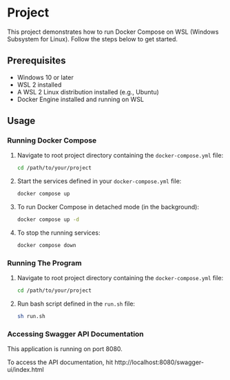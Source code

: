 # Project

This project demonstrates how to run Docker Compose on WSL (Windows Subsystem for Linux). Follow the steps below to get started.

## Prerequisites

- Windows 10 or later
- WSL 2 installed
- A WSL 2 Linux distribution installed (e.g., Ubuntu)
- Docker Engine installed and running on WSL

## Usage

### Running Docker Compose

1. Navigate to root project directory containing the `docker-compose.yml` file:

    ```bash
    cd /path/to/your/project
    ```

2. Start the services defined in your `docker-compose.yml` file:

    ```bash
    docker compose up
    ```

3. To run Docker Compose in detached mode (in the background):

    ```bash
    docker compose up -d
    ```

4. To stop the running services:

    ```bash
    docker compose down
    ```

### Running The Program

1. Navigate to root project directory containing the `docker-compose.yml` file:

    ```bash
    cd /path/to/your/project
    ```

2. Run bash script defined in the `run.sh` file:

    ```bash
    sh run.sh
    ```

### Accessing Swagger API Documentation

This application is running on port 8080.

To access the API documentation, hit http://localhost:8080/swagger-ui/index.html